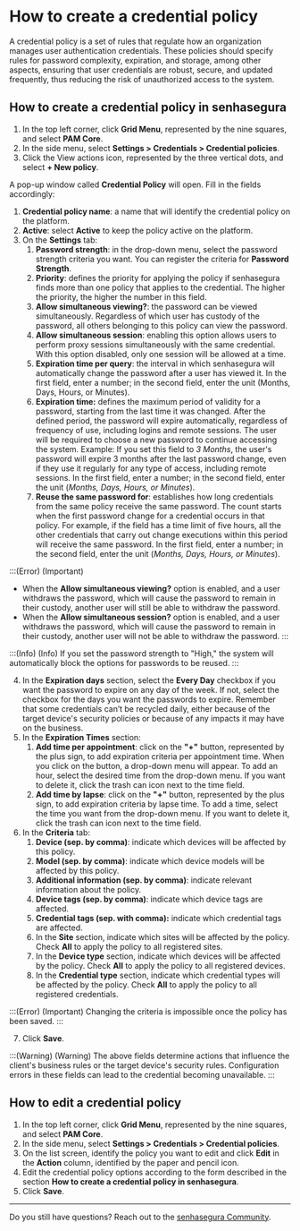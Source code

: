 # How to create a credential policy

A credential policy is a set of rules that regulate how an organization manages user authentication credentials. These policies should specify rules for password complexity, expiration, and storage, among other aspects, ensuring that user credentials are robust, secure, and updated frequently, thus reducing the risk of unauthorized access to the system.

## How to create a credential policy in senhasegura

1. In the top left corner, click **Grid Menu**, represented by the nine squares, and select **PAM Core**.
2. In the side menu, select **Settings > Credentials > Credential policies**.
3. Click the View actions icon, represented by the three vertical dots, and select **+ New policy**.

A pop-up window called **Credential Policy** will open. Fill in the fields accordingly:

1. **Credential policy name**: a name that will identify the credential policy on the platform.
2. **Active**: select **Active** to keep the policy active on the platform.
3. On the **Settings** tab:
    1. **Password strength**: in the drop-down menu, select the password strength criteria you want. You can register the criteria for **Password Strength**.
    2. **Priority**: defines the priority for applying the policy if senhasegura finds more than one policy that applies to the credential. The higher the priority, the higher the number in this field.
    3. **Allow simultaneous viewing?**: the password can be viewed simultaneously. Regardless of which user has custody of the password, all others belonging to this policy can view the password.
    4. **Allow simultaneous session**: enabling this option allows users to perform proxy sessions simultaneously with the same credential. With this option disabled, only one session will be allowed at a time.
    5. **Expiration time per query**: the interval in which senhasegura will automatically change the password after a user has viewed it. In the first field, enter a number; in the second field, enter the unit (Months, Days, Hours, or Minutes).
    6. **Expiration time:** defines the maximum period of validity for a password, starting from the last time it was changed. After the defined period, the password will expire automatically, regardless of frequency of use, including logins and remote sessions. The user will be required to choose a new password to continue accessing the system. Example: If you set this field to *3 Months*, the user's password will expire 3 months after the last password change, even if they use it regularly for any type of access, including remote sessions. In the first field, enter a number; in the second field, enter the unit (*Months, Days, Hours, or Minutes*).
    7. **Reuse the same password for**: establishes how long credentials from the same policy receive the same password. The count starts when the first password change for a credential occurs in that policy. For example, if the field has a time limit of five hours, all the other credentials that carry out change executions within this period will receive the same password. In the first field, enter a number; in the second field, enter the unit (*Months, Days, Hours, or Minutes*).

:::(Error) (Important)
* When the **Allow simultaneous viewing?** option is enabled, and a user withdraws the password, which will cause the password to remain in their custody, another user will still be able to withdraw the password.
* When the **Allow simultaneous session?** option is enabled, and a user withdraws the password, which will cause the password to remain in their custody, another user will not be able to withdraw the password.
:::

:::(Info) (Info)
If you set the password strength to "High," the system will automatically block the options for passwords to be reused.
:::

4. In the **Expiration days** section, select the **Every Day** checkbox if you want the password to expire on any day of the week. If not, select the checkbox for the days you want the passwords to expire. Remember that some credentials can’t be recycled daily, either because of the target device's security policies or because of any impacts it may have on the business.
5. In the **Expiration Times** section:
    1. **Add time per appointment**: click on the **"+"** button, represented by the plus sign, to add expiration criteria per appointment time. When you click on the button, a drop-down menu will appear. To add an hour, select the desired time from the drop-down menu. If you want to delete it, click the trash can icon next to the time field.
    2. **Add time by lapse**: click on the **"+"** button, represented by the plus sign, to add expiration criteria by lapse time. To add a time, select the time you want from the drop-down menu. If you want to delete it, click the trash can icon next to the time field.
6. In the **Criteria** tab:
    1. **Device (sep. by comma)**: indicate which devices will be affected by this policy.
    2. **Model (sep. by comma)**: indicate which device models will be affected by this policy.
    3. **Additional information (sep. by comma)**: indicate relevant information about the policy.
    4. **Device tags (sep. by comma)**: indicate which device tags are affected.
    5. **Credential tags (sep. with comma):** indicate which credential tags are affected.
    6. In the **Site** section, indicate which sites will be affected by the policy. Check **All** to apply the policy to all registered sites.
    7. In the **Device type** section, indicate which devices will be affected by the policy. Check **All** to apply the policy to all registered devices.
    8. In the **Credential type** section, indicate which credential types will be affected by the policy. Check **All** to apply the policy to all registered credentials.

:::(Error) (Important)
Changing the criteria is impossible once the policy has been saved.
:::

7. Click **Save**.

:::(Warning) (Warning)
The above fields determine actions that influence the client's business rules or the target device's security rules. Configuration errors in these fields can lead to the credential becoming unavailable.
:::

## How to edit a credential policy

1. In the top left corner, click **Grid Menu**, represented by the nine squares, and select **PAM Core**.
2. In the side menu, select **Settings > Credentials > Credential policies**.
3. On the list screen, identify the policy you want to edit and click **Edit** in the **Action** column, identified by the paper and pencil icon.
4. Edit the credential policy options according to the form described in the section **How to create a credential policy in senhasegura**.
5. Click **Save**.

---

Do you still have questions? Reach out to the [senhasegura Community](https://community.senhasegura.io/).